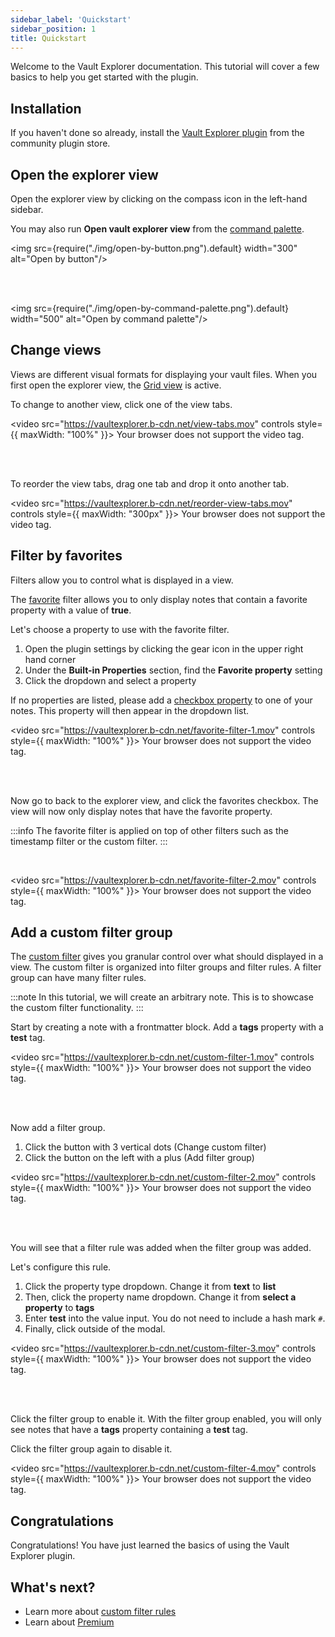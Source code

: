 ```yaml
---
sidebar_label: 'Quickstart'
sidebar_position: 1
title: Quickstart
---
```


<span className="large-text">Welcome to the Vault Explorer documentation. This tutorial will cover a few basics to help you get started with the plugin.</span>

## Installation
If you haven't done so already, install the [Vault Explorer plugin](https://obsidian.md/plugins?id=vault-explorer) from the community plugin store.

## Open the explorer view

Open the explorer view by clicking on the compass icon in the left-hand sidebar.

You may also run **Open vault explorer view** from the [command palette](https://help.obsidian.md/Plugins/Command+palette).

<img src={require("./img/open-by-button.png").default} width="300" alt="Open by button"/>

<br/>
<br/>

<img src={require("./img/open-by-command-palette.png").default} width="500" alt="Open by command palette"/>

## Change views

Views are different visual formats for displaying your vault files. When you first open the explorer view, the [Grid view](/docs/views/grid) is active.

To change to another view, click one of the view tabs.

<video src="https://vaultexplorer.b-cdn.net/view-tabs.mov" controls style={{ maxWidth: "100%" }}>
  Your browser does not support the video tag.
</video>

<br/>
<br/>

To reorder the view tabs, drag one tab and drop it onto another tab.

<video src="https://vaultexplorer.b-cdn.net/reorder-view-tabs.mov" controls style={{ maxWidth: "300px" }}>
  Your browser does not support the video tag.
</video>

## Filter by favorites

Filters allow you to control what is displayed in a view.

The [favorite](/docs/filters/favorite-filter) filter allows you to only display notes that contain a favorite property with a value of **true**.

Let's choose a property to use with the favorite filter.

1. Open the plugin settings by clicking the gear icon in the upper right hand corner
2. Under the **Built-in Properties** section, find the **Favorite property** setting
3. Click the dropdown and select a property

If no properties are listed, please add a [checkbox property](https://help.obsidian.md/Editing+and+formatting/Properties) to one of your notes. This property will then appear in the dropdown list.

<video src="https://vaultexplorer.b-cdn.net/favorite-filter-1.mov" controls style={{ maxWidth: "100%" }}>
  Your browser does not support the video tag.
</video>

<br/>
<br/>

Now go to back to the explorer view, and click the favorites checkbox. The view will now only display notes that have the favorite property.

:::info
The favorite filter is applied on top of other filters such as the timestamp filter or the custom filter.
:::

<br/>

<video src="https://vaultexplorer.b-cdn.net/favorite-filter-2.mov" controls style={{ maxWidth: "100%" }}>
  Your browser does not support the video tag.
</video>


## Add a custom filter group

The [custom filter](/docs/filters/custom-filter) gives you granular control over what should displayed in a view. The custom filter is organized into filter groups and filter rules. A filter group can have many filter rules.

:::note
In this tutorial, we will create an arbitrary note. This is to showcase the custom filter functionality.
:::

Start by creating a note with a frontmatter block. Add a **tags** property with a **test** tag.

<video src="https://vaultexplorer.b-cdn.net/custom-filter-1.mov" controls style={{ maxWidth: "100%" }}>
  Your browser does not support the video tag.
</video>

<br/>
<br/>

Now add a filter group.

1. Click the button with 3 vertical dots (Change custom filter)
2. Click the button on the left with a plus (Add filter group)

<video src="https://vaultexplorer.b-cdn.net/custom-filter-2.mov" controls style={{ maxWidth: "100%" }}>
  Your browser does not support the video tag.
</video>

<br/>
<br/>

You will see that a filter rule was added when the filter group was added.

Let's configure this rule.

1. Click the property type dropdown. Change it from **text** to **list**
2. Then, click the property name dropdown. Change it from **select a property** to **tags**
3. Enter **test** into the value input. You do not need to include a hash mark `#`.
4. Finally, click outside of the modal.

<video src="https://vaultexplorer.b-cdn.net/custom-filter-3.mov" controls style={{ maxWidth: "100%" }}>
  Your browser does not support the video tag.
</video>

<br/>
<br/>

Click the filter group to enable it. With the filter group enabled, you will only see notes that have a **tags** property containing a **test** tag.

Click the filter group again to disable it.

<video src="https://vaultexplorer.b-cdn.net/custom-filter-4.mov" controls style={{ maxWidth: "100%" }}>
  Your browser does not support the video tag.
</video>

## Congratulations

Congratulations! You have just learned the basics of using the Vault Explorer plugin.

## What's next?
- Learn more about [custom filter rules](/docs/filters/custom-filter#filter-rules)
- Learn about [Premium](/docs/premium)